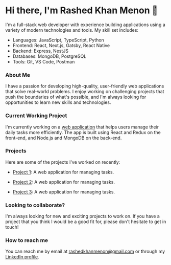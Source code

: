 # Hi there, I'm Rashed Khan Menon 👋

I'm a full-stack web developer with experience building applications using a variety of modern technologies and tools. My skill set includes:

- Languages: JavaScript, TypeScript, Python
- Frontend: React, Next.js, Gatsby, React Native
- Backend: Express, NestJS
- Databases: MongoDB, PostgreSQL
- Tools: Git, VS Code, Postman

### About Me

I have a passion for developing high-quality, user-friendly web applications that solve real-world problems. I enjoy working on challenging projects that push the boundaries of what's possible, and I'm always looking for opportunities to learn new skills and technologies.



### Current Working Project

I'm currently working on a [web application](https://github.com/example/project1) that helps users manage their daily tasks more efficiently. The app is built using React and Redux on the front-end, and Node.js and MongoDB on the back-end.


### Projects

Here are some of the projects I've worked on recently:

* [Project 1](https://github.com/example/project1): A web application for managing tasks.

* [Project 2](https://github.com/example/project1): A web application for managing tasks.

* [Project 3](https://github.com/example/project1): A web application for managing tasks.



### Looking to collaborate?

I'm always looking for new and exciting projects to work on. If you have a project that you think I would be a good fit for, please don't hesitate to get in touch!


### How to reach me

You can reach me by email at rashedkhanmenon@gmail.com or through my [LinkedIn profile](https://www.linkedin.com/in/rashed-khan-menon/).


